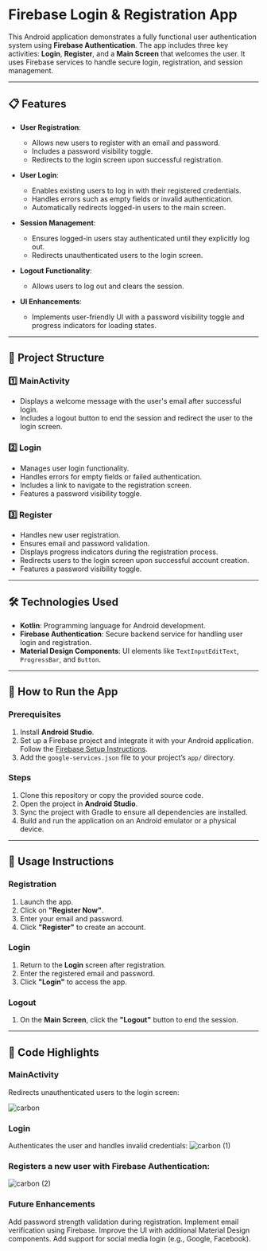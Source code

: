 # Firebase Login & Registration App

This Android application demonstrates a fully functional user authentication system using **Firebase Authentication**. The app includes three key activities: **Login**, **Register**, and a **Main Screen** that welcomes the user. It uses Firebase services to handle secure login, registration, and session management.

---

## 📋 Features

- **User Registration**:
  - Allows new users to register with an email and password.
  - Includes a password visibility toggle.
  - Redirects to the login screen upon successful registration.

- **User Login**:
  - Enables existing users to log in with their registered credentials.
  - Handles errors such as empty fields or invalid authentication.
  - Automatically redirects logged-in users to the main screen.

- **Session Management**:
  - Ensures logged-in users stay authenticated until they explicitly log out.
  - Redirects unauthenticated users to the login screen.

- **Logout Functionality**:
  - Allows users to log out and clears the session.

- **UI Enhancements**:
  - Implements user-friendly UI with a password visibility toggle and progress indicators for loading states.

---

## 📂 Project Structure

### 1️⃣ **MainActivity**
- Displays a welcome message with the user's email after successful login.
- Includes a logout button to end the session and redirect the user to the login screen.

### 2️⃣ **Login**
- Manages user login functionality.
- Handles errors for empty fields or failed authentication.
- Includes a link to navigate to the registration screen.
- Features a password visibility toggle.

### 3️⃣ **Register**
- Handles new user registration.
- Ensures email and password validation.
- Displays progress indicators during the registration process.
- Redirects users to the login screen upon successful account creation.
- Features a password visibility toggle.

---

## 🛠️ Technologies Used

- **Kotlin**: Programming language for Android development.
- **Firebase Authentication**: Secure backend service for handling user login and registration.
- **Material Design Components**: UI elements like `TextInputEditText`, `ProgressBar`, and `Button`.

---

## 🚀 How to Run the App

### Prerequisites
1. Install **Android Studio**.
2. Set up a Firebase project and integrate it with your Android application. Follow the [Firebase Setup Instructions](https://firebase.google.com/docs/android/setup).
3. Add the `google-services.json` file to your project’s `app/` directory.

### Steps
1. Clone this repository or copy the provided source code.
2. Open the project in **Android Studio**.
3. Sync the project with Gradle to ensure all dependencies are installed.
4. Build and run the application on an Android emulator or a physical device.

---

## 📜 Usage Instructions

### Registration
1. Launch the app.
2. Click on **"Register Now"**.
3. Enter your email and password.
4. Click **"Register"** to create an account.

### Login
1. Return to the **Login** screen after registration.
2. Enter the registered email and password.
3. Click **"Login"** to access the app.

### Logout
1. On the **Main Screen**, click the **"Logout"** button to end the session.

---

## 📑 Code Highlights

### MainActivity
 Redirects unauthenticated users to the login screen:
  
![carbon](https://github.com/user-attachments/assets/2a45b0d8-ccc1-4c8f-8ecf-ef9016ea2226)

### Login
Authenticates the user and handles invalid credentials:
![carbon (1)](https://github.com/user-attachments/assets/37fcf3d2-ac65-4e56-b114-1394465e3d75)



### Registers a new user with Firebase Authentication:
![carbon (2)](https://github.com/user-attachments/assets/90436c27-86cc-4f3a-9b4b-e64151b36d37)



### Future Enhancements
Add password strength validation during registration.
Implement email verification using Firebase.
Improve the UI with additional Material Design components.
Add support for social media login (e.g., Google, Facebook).




